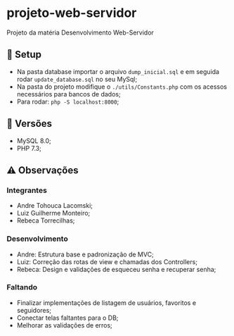 # projeto-web-servidor

Projeto da matéria Desenvolvimento Web-Servidor

## :wrench: Setup

- Na pasta database importar o arquivo `dump_inicial.sql` e em seguida rodar `update_database.sql` no seu MySql;
- Na pasta do projeto modifique o `./utils/Constants.php` com os acessos necessários para bancos de dados;
- Para rodar: `php -S localhost:8000`;

## 🔀 Versões

- MySQL 8.0;
- PHP 7.3;

## ⚠️ Observações

### Integrantes

- Andre Tohouca Lacomski;
- Luiz Guilherme Monteiro;
- Rebeca Torrecilhas;

### Desenvolvimento

- Andre: Estrutura base e padronização de MVC;
- Luiz: Correção das rotas de view e chamadas dos Controllers;
- Rebeca: Design e validações de esqueceu senha e recuperar senha;

### Faltando

- Finalizar implementações de listagem de usuários, favoritos e seguidores;
- Conectar telas faltantes para o DB;
- Melhorar as validações de erros;